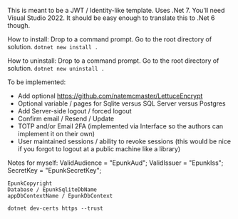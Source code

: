 This is meant to be a JWT / Identity-like template.
Uses .Net 7. You'll need Visual Studio 2022. It should be easy enough to translate this to .Net 6 though.

How to install:
Drop to a command prompt. Go to the root directory of solution. `dotnet new install .`

How to uninstall:
Drop to a command prompt. Go to the root directory of solution. `dotnet new uninstall .`

To be implemented:

- Add optional https://github.com/natemcmaster/LettuceEncrypt  
- Optional variable / pages for Sqlite versus SQL Server versus Postgres
- Add Server-side logout / forced logout
- Confirm email / Resend / Update
- TOTP and/or Email 2FA (implemented via Interface so the authors can implement it on their own)
- User maintained sessions / ability to revoke sessions (this would be nice if you forgot to logout at a public machine like a library)

Notes for myself:
    ValidAudience = "EpunkAud";
    ValidIssuer = "EpunkIss";
    SecretKey = "EpunkSecretKey";

    EpunkCopyright
    Database / EpunkSqliteDbName
    appDbContextName / EpunkDbContext

    dotnet dev-certs https --trust